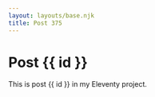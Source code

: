 ```yaml
---
layout: layouts/base.njk
title: Post 375
---
```


# Post {{ id }}

This is post {{ id }} in my Eleventy project.
